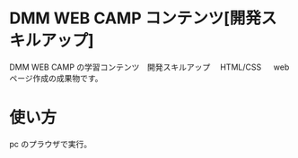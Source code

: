 # DMM WEB CAMP コンテンツ[開発スキルアップ]　

DMM WEB CAMP の学習コンテンツ　開発スキルアップ　 HTML/CSS 　 web ページ作成の成果物です。

# 使い方

pc のプラウザで実行。
